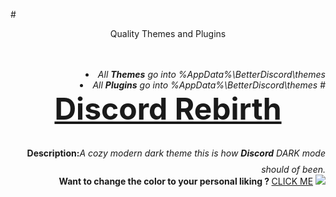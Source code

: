 #<DIV ALIGN=CENTER>Quality Themes and Plugins</div><br><div align=right><br>
<li><i>All <b>Themes</b> go into %AppData%\BetterDiscord\themes</i>
<li><i>All <b>Plugins</b> go into %AppData%\BetterDiscord\themes</i>
#<font size="25"><b><DIV ALIGN=CENTER><a href="https://github.com/Chaotiic/Discord-Themes-and-Plugins/blob/master/Themes/Dark%20Mode%20Rebirth.css">Discord Rebirth</a></div></b></font>
<b>Description:</b><i>A cozy modern dark theme this is how <b>Discord</b> DARK mode should of been.</i><br>
<b>Want to change the color to your personal liking ? </b><a href="http://pastebin.com/jNQLS005">CLICK ME</a>
<img href="https://github.com/Chaotiic/Discord-Themes-and-Plugins/blob/master/Themes/Dark%20Mode%20Rebirth.css" src="https://gyazo.com/993345b78cfb4bc059def71952d57dc6.gif"></img>

